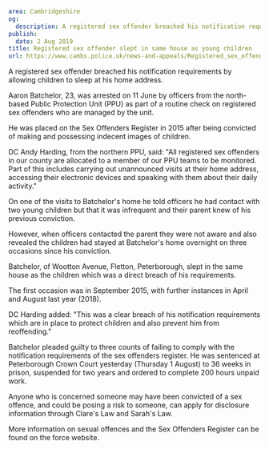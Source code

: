```yaml
area: Cambridgeshire
og:
  description: A registered sex offender breached his notification requirements by allowing children to sleep at his home address.
publish:
  date: 2 Aug 2019
title: Registered sex offender slept in same house as young children
url: https://www.cambs.police.uk/news-and-appeals/Registered_sex_offender_slept_same_house_children
```

A registered sex offender breached his notification requirements by allowing children to sleep at his home address.

Aaron Batchelor, 23, was arrested on 11 June by officers from the north-based Public Protection Unit (PPU) as part of a routine check on registered sex offenders who are managed by the unit.

He was placed on the Sex Offenders Register in 2015 after being convicted of making and possessing indecent images of children.

DC Andy Harding, from the northern PPU, said: "All registered sex offenders in our county are allocated to a member of our PPU teams to be monitored. Part of this includes carrying out unannounced visits at their home address, accessing their electronic devices and speaking with them about their daily activity."

On one of the visits to Batchelor's home he told officers he had contact with two young children but that it was infrequent and their parent knew of his previous conviction.

However, when officers contacted the parent they were not aware and also revealed the children had stayed at Batchelor's home overnight on three occasions since his conviction.

Batchelor, of Wootton Avenue, Fletton, Peterborough, slept in the same house as the children which was a direct breach of his requirements.

The first occasion was in September 2015, with further instances in April and August last year (2018).

DC Harding added: "This was a clear breach of his notification requirements which are in place to protect children and also prevent him from reoffending."

Batchelor pleaded guilty to three counts of failing to comply with the notification requirements of the sex offenders register. He was sentenced at Peterborough Crown Court yesterday (Thursday 1 August) to 36 weeks in prison, suspended for two years and ordered to complete 200 hours unpaid work.

Anyone who is concerned someone may have been convicted of a sex offence, and could be posing a risk to someone, can apply for disclosure information through Clare's Law and Sarah's Law.

More information on sexual offences and the Sex Offenders Register can be found on the force website.
